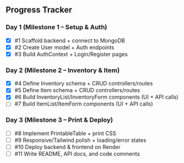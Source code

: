 ## Progress Tracker
### Day 1 (Milestone 1 – Setup & Auth)
- [x] #1 Scaffold backend + connect to MongoDB
- [x] #2 Create User model + Auth endpoints
- [x] #3 Build AuthContext + Login/Register pages

### Day 2 (Milestone 2 – Inventory & Item)
- [x] #4 Define Inventory schema + CRUD controllers/routes
- [x] #5 Define Item schema + CRUD controllers/routes
- [x] #6 Build InventoryList/InventoryForm components (UI + API calls)
- [ ] #7 Build ItemList/ItemForm components (UI + API calls)

### Day 3 (Milestone 3 – Print & Deploy)
- [ ] #8 Implement PrintableTable + print CSS
- [ ] #9 Responsive/Tailwind polish + loading/error states
- [ ] #10 Deploy backend & frontend on Render
- [ ] #11 Write README, API docs, and code comments
